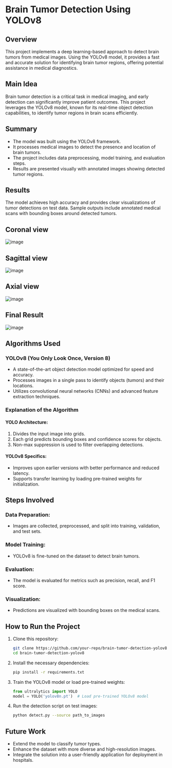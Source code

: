 # Brain Tumor Detection Using YOLOv8

## Overview
This project implements a deep learning-based approach to detect brain tumors from medical images. Using the YOLOv8 model, it provides a fast and accurate solution for identifying brain tumor regions, offering potential assistance in medical diagnostics.

## Main Idea
Brain tumor detection is a critical task in medical imaging, and early detection can significantly improve patient outcomes. This project leverages the YOLOv8 model, known for its real-time object detection capabilities, to identify tumor regions in brain scans efficiently.

## Summary
- The model was built using the YOLOv8 framework.
- It processes medical images to detect the presence and location of brain tumors.
- The project includes data preprocessing, model training, and evaluation steps.
- Results are presented visually with annotated images showing detected tumor regions.

## Results
The model achieves high accuracy and provides clear visualizations of tumor detections on test data. Sample outputs include annotated medical scans with bounding boxes around detected tumors.

## Coronal view
![image](https://github.com/user-attachments/assets/5f8d35a1-efd1-4acc-ad8f-bbd2f35064be)


## Sagittal view
![image](https://github.com/user-attachments/assets/07a2f1d8-c61e-4bc9-a1d3-d62c6acfb7fc)


## Axial view
![image](https://github.com/user-attachments/assets/385d46ed-d0e5-4ca2-b3d9-4a78c48b10f2)


## Final Result
![image](https://github.com/user-attachments/assets/54d5b57e-c02f-4ea7-9fda-f7fec4c5d39e)





## Algorithms Used
### YOLOv8 (You Only Look Once, Version 8)
- A state-of-the-art object detection model optimized for speed and accuracy.
- Processes images in a single pass to identify objects (tumors) and their locations.
- Utilizes convolutional neural networks (CNNs) and advanced feature extraction techniques.

### Explanation of the Algorithm
#### YOLO Architecture:
1. Divides the input image into grids.
2. Each grid predicts bounding boxes and confidence scores for objects.
3. Non-max suppression is used to filter overlapping detections.

#### YOLOv8 Specifics:
- Improves upon earlier versions with better performance and reduced latency.
- Supports transfer learning by loading pre-trained weights for initialization.

## Steps Involved
### Data Preparation:
- Images are collected, preprocessed, and split into training, validation, and test sets.

### Model Training:
- YOLOv8 is fine-tuned on the dataset to detect brain tumors.

### Evaluation:
- The model is evaluated for metrics such as precision, recall, and F1 score.

### Visualization:
- Predictions are visualized with bounding boxes on the medical scans.

## How to Run the Project
1. Clone this repository:
    ```bash
    git clone https://github.com/your-repo/brain-tumor-detection-yolov8.git
    cd brain-tumor-detection-yolov8
    ```

2. Install the necessary dependencies:
    ```bash
    pip install -r requirements.txt
    ```

3. Train the YOLOv8 model or load pre-trained weights:
    ```python
    from ultralytics import YOLO
    model = YOLO('yolov8n.pt')  # Load pre-trained YOLOv8 model
    ```

4. Run the detection script on test images:
    ```bash
    python detect.py --source path_to_images
    ```

## Future Work
- Extend the model to classify tumor types.
- Enhance the dataset with more diverse and high-resolution images.
- Integrate the solution into a user-friendly application for deployment in hospitals.
